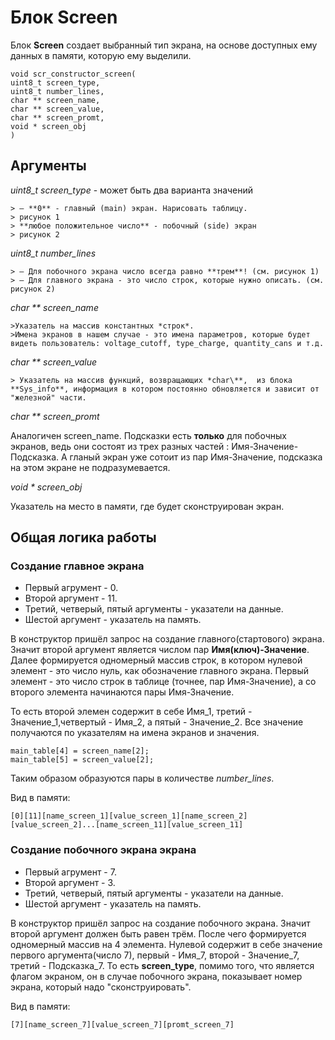 # Блок Screen #

Блок **Screen** создает выбранный тип экрана, на основе доступных ему данных в памяти, которую ему выделили.

	void scr_constructor_screen(
	uint8_t screen_type,
	uint8_t number_lines,
	char ** screen_name,
	char ** screen_value,
	char ** screen_promt,
	void * screen_obj
	)

## Аргументы ##
*uint8_t screen_type* - может быть два варианта значений

	> — **0** - главный (main) экран. Нарисовать таблицу.
	> рисунок 1
	> **любое положительное число** - побочный (side) экран
	> рисунок 2

*uint8_t number_lines*

	> — Для побочного экрана число всегда равно **трем**! (см. рисунок 1)
	> — Для главного экрана - это число строк, которые нужно описать. (см. рисунок 2)

*char ** screen_name* 

	>Указатель на массив константных *строк*.
	>Имена экранов в нашем случае - это имена параметров, которые будет видеть пользователь: voltage_cutoff, type_charge, quantity_cans и т.д.

*char ** screen_value*

	> Указатель на массив функций, возвращающих *char\**,  из блока **Sys_info**, информация в котором постоянно обновляется и зависит от  "железной" части.  

*char ** screen_promt*

Аналогичен screen_name. 
Подсказки есть **только** для побочных экранов, ведь они состоят из трех разных частей : Имя-Значение-Подсказка. А гланый экран уже сотоит из пар Имя-Значение, подсказка на этом экране не подразумевается. 

*void * screen_obj*

Указатель на место в памяти, где будет сконструирован экран.

## Общая логика работы ##

### Создание главное экрана ###

* Первый агрумент - 0.
* Второй аргумент - 11.
* Третий, четверый, пятый аргументы - указатели на данные.
* Шестой аргумент - указатель на память.

В конструктор пришёл запрос на создание главного(стартового) экрана. Значит второй аргумент является числом пар **Имя(ключ)-Значение**. Далее формируется  одномерный массив строк, в котором нулевой элемент - это число нуль, как обозначение главного экрана. Первый элемент - это число строк в таблице (точнее, пар Имя-Значение), а со второго элемента начинаются пары Имя-Значение.

То есть второй элемен содержит в себе Имя_1, третий - Значение_1,четвертый - Имя_2, а пятый - Значение_2. Все значение получаются по указателям на имена экранов и значения. 
	
	main_table[4] = screen_name[2];
	main_table[5] = screen_value[2];

Таким образом образуются пары в количестве *number_lines*.    

Вид в памяти:
	
	[0][11][name_screen_1][value_screen_1][name_screen_2][value_screen_2]...[name_screen_11][value_screen_11]

### Создание побочного экрана экрана ###

* Первый агрумент - 7.
* Второй аргумент - 3.
* Третий, четверый, пятый аргументы - указатели на данные.
* Шестой аргумент - указатель на память.

В конструктор пришёл запрос на создание побочного экрана. Значит второй аргумент должен быть равен трём. После чего формируется одномерный массив на 4 элемента. Нулевой содержит в себе значение первого аргумента(число 7), первый - Имя_7, второй -  Значение_7, третий -  Подсказка_7. То есть **screen_type**, помимо того, что является флагом экраном, он в случае побочного экрана, показывает номер экрана, который надо "сконструировать".

Вид в памяти:

	[7][name_screen_7][value_screen_7][promt_screen_7] 